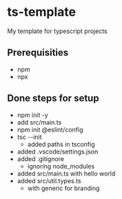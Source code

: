# ts-template
My template for typescript projects

## Prerequisities
- npm
- npx

## Done steps for setup
- npm init -y
- add src/main.ts
- npm init @eslint/config
- tsc --init
    - added paths in tsconfig
- added .vscode/settings.json
- added .gitignore
    - ignoring node_modules
- added src/main.ts with hello world
- added src/util.types.ts
    - with generic for branding
